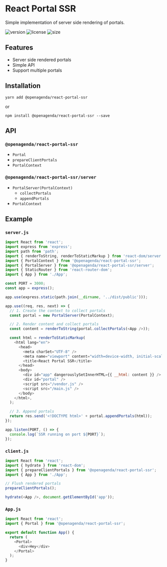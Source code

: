 # React Portal SSR

Simple implementation of server side rendering of portals.

![version](https://badgen.net/npm/v/@openagenda/react-portal-ssr)
![license](https://badgen.net/npm/license/@openagenda/react-portal-ssr)
![size](https://badgen.net/bundlephobia/minzip/@openagenda/react-portal-ssr)

## Features

- Server side rendered portals
- Simple API
- Support multiple portals

## Installation

```shell
yarn add @openagenda/react-portal-ssr
```

or

```shell
npm install @openagenda/react-portal-ssr --save
```

## API

### `@openagenda/react-portal-ssr`

- `Portal`
- `prepareClientPortals`
- `PortalContext`

### `@openagenda/react-portal-ssr/server`

- `PortalServer(PortalContext)`
  - `collectPortals`
  - `appendPortals`
- `PortalContext`

## Example

### `server.js`

```js
import React from 'react';
import express from 'express';
import path from 'path';
import { renderToString, renderToStaticMarkup } from 'react-dom/server';
import { PortalContext } from '@openagenda/react-portal-ssr';
import { PortalServer } from '@openagenda/react-portal-ssr/server';
import { StaticRouter } from 'react-router-dom';
import { App } from './App';

const PORT = 3000;
const app = express();

app.use(express.static(path.join(__dirname, '../dist/public')));

app.use((req, res, next) => {
  // 1. Create the context to collect portals
  const portal = new PortalServer(PortalContext);

  // 2. Render content and collect portals
  const content = renderToString(portal.collectPortals(<App />));

  const html = renderToStaticMarkup(
    <html lang="en">
      <head>
        <meta charSet="UTF-8" />
        <meta name="viewport" content="width=device-width, initial-scale=1.0" />
        <title>React Portal SSR</title>
      </head>
      <body>
        <div id="app" dangerouslySetInnerHTML={{ __html: content }} />
        <div id="portal" />
        <script src="/vendor.js" />
        <script src="/main.js" />
      </body>
    </html>,
  );

  // 3. Append portals
  return res.send('<!DOCTYPE html>' + portal.appendPortals(html));
});

app.listen(PORT, () => {
  console.log(`SSR running on port ${PORT}`);
});
```

### `client.js`

```js
import React from 'react';
import { hydrate } from 'react-dom';
import { prepareClientPortals } from '@openagenda/react-portal-ssr';
import { App } from './App';

// Flush rendered portals
prepareClientPortals();

hydrate(<App />, document.getElementById('app'));
```

### `App.js`

```js
import React from 'react';
import { Portal } from '@openagenda/react-portal-ssr';

export default function App() {
  return (
    <Portal>
      <div>Hey</div>
    </Portal>
  );
}
```
